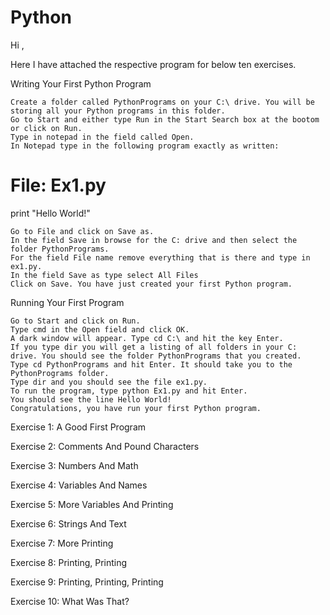 Python
======
Hi ,

Here I have attached the respective program for below ten exercises.

 Writing Your First Python Program

    Create a folder called PythonPrograms on your C:\ drive. You will be storing all your Python programs in this folder.
    Go to Start and either type Run in the Start Search box at the bootom or click on Run.
    Type in notepad in the field called Open.
    In Notepad type in the following program exactly as written: 


# File: Ex1.py

print "Hello World!"

    Go to File and click on Save as.
    In the field Save in browse for the C: drive and then select the folder PythonPrograms.
    For the field File name remove everything that is there and type in ex1.py.
    In the field Save as type select All Files
    Click on Save. You have just created your first Python program. 

Running Your First Program

    Go to Start and click on Run.
    Type cmd in the Open field and click OK.
    A dark window will appear. Type cd C:\ and hit the key Enter.
    If you type dir you will get a listing of all folders in your C: drive. You should see the folder PythonPrograms that you created.
    Type cd PythonPrograms and hit Enter. It should take you to the PythonPrograms folder.
    Type dir and you should see the file ex1.py.
    To run the program, type python Ex1.py and hit Enter.
    You should see the line Hello World!
    Congratulations, you have run your first Python program. 

 Exercise 1: A Good First Program
 
 Exercise 2: Comments And Pound Characters 
  
 Exercise 3: Numbers And Math
 
 Exercise 4: Variables And Names
 
 Exercise 5: More Variables And Printing
 
 Exercise 6: Strings And Text
 
 Exercise 7: More Printing
 
 Exercise 8: Printing, Printing
 
 Exercise 9: Printing, Printing, Printing
 
  Exercise 10: What Was That?

